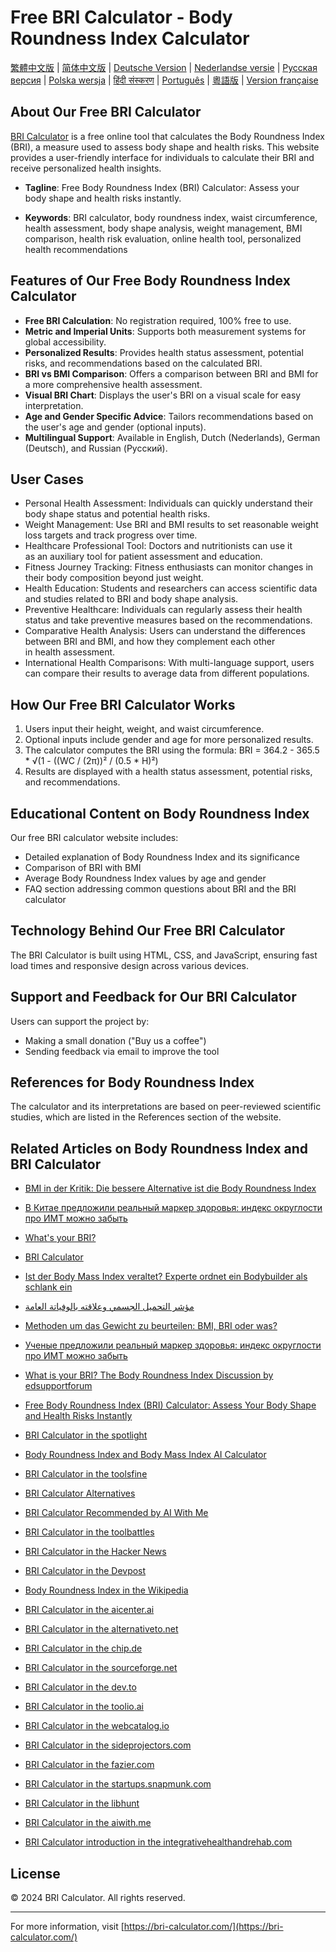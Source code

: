 # Free BRI Calculator - Body Roundness Index Calculator

[繁體中文版](README.zh-TW.md) | [简体中文版](README.zh-CN.md) | [Deutsche Version](README.de.md) | [Nederlandse versie](README.nl.md) | [Русская версия](README.ru.md) | [Polska wersja](README.pl.md) | [हिंदी संस्करण](README.hi.md) | [Português](README.pt.md) | [粵語版](README.yue.md) | [Version française](README.fr.md)

## About Our Free BRI Calculator

[BRI Calculator](https://bri-calculator.com/) is a free online tool that calculates the Body Roundness Index (BRI), a measure used to assess body shape and health risks. This website provides a user-friendly interface for individuals to calculate their BRI and receive personalized health insights.

- **Tagline**: Free Body Roundness Index (BRI) Calculator: Assess your body shape and health risks instantly.

- **Keywords**: BRI calculator, body roundness index, waist circumference, health assessment, body shape analysis, weight management, BMI comparison, health risk evaluation, online health tool, personalized health recommendations


## Features of Our Free Body Roundness Index Calculator

- **Free BRI Calculation**: No registration required, 100% free to use.
- **Metric and Imperial Units**: Supports both measurement systems for global accessibility.
- **Personalized Results**: Provides health status assessment, potential risks, and recommendations based on the calculated BRI.
- **BRI vs BMI Comparison**: Offers a comparison between BRI and BMI for a more comprehensive health assessment.
- **Visual BRI Chart**: Displays the user's BRI on a visual scale for easy interpretation.
- **Age and Gender Specific Advice**: Tailors recommendations based on the user's age and gender (optional inputs).
- **Multilingual Support**: Available in English, Dutch (Nederlands), German (Deutsch), and Russian (Русский).

## User Cases
- Personal Health Assessment: Individuals can quickly understand their body shape status and potential health risks.
- Weight Management: Use BRI and BMI results to set reasonable weight loss targets and track progress over time.
- Healthcare Professional Tool: Doctors and nutritionists can use it as an auxiliary tool for patient assessment and education.
- Fitness Journey Tracking: Fitness enthusiasts can monitor changes in their body composition beyond just weight.
- Health Education: Students and researchers can access scientific data and studies related to BRI and body shape analysis.
- Preventive Healthcare: Individuals can regularly assess their health status and take preventive measures based on the recommendations.
- Comparative Health Analysis: Users can understand the differences between BRI and BMI, and how they complement each other in health assessment.
- International Health Comparisons: With multi-language support, users can compare their results to average data from different populations.


## How Our Free BRI Calculator Works

1. Users input their height, weight, and waist circumference.
2. Optional inputs include gender and age for more personalized results.
3. The calculator computes the BRI using the formula: BRI = 364.2 - 365.5 * √(1 - ((WC / (2π))² / (0.5 * H)²)
4. Results are displayed with a health status assessment, potential risks, and recommendations.

## Educational Content on Body Roundness Index

Our free BRI calculator website includes:
- Detailed explanation of Body Roundness Index and its significance
- Comparison of BRI with BMI
- Average Body Roundness Index values by age and gender
- FAQ section addressing common questions about BRI and the BRI calculator


## Technology Behind Our Free BRI Calculator

The BRI Calculator is built using HTML, CSS, and JavaScript, ensuring fast load times and responsive design across various devices.

## Support and Feedback for Our BRI Calculator

Users can support the project by:
- Making a small donation ("Buy us a coffee")
- Sending feedback via email to improve the tool

## References for Body Roundness Index

The calculator and its interpretations are based on peer-reviewed scientific studies, which are listed in the References section of the website.

## Related Articles on Body Roundness Index and BRI Calculator

- [BMI in der Kritik: Die bessere Alternative ist die Body Roundness Index](https://www.watson.ch/leben/international/237992519-bmi-in-der-kritik-der-body-roundness-index-ist-die-besser-alternative)

- [В Китае предложили реальный маркер здоровья: индекс округлости про ИМТ можно забыть](https://doctorpiter.ru/obraz-zhizni/v-kitae-vyveli-realnyi-marker-zdorovya-indeks-okruglosti-pro-imt-mozhno-zabyt-id5863220/)

- [What's your BRI?](https://www.mumsnet.com/talk/_chat/5168939-whats-your-bri)

- [BRI Calculator](https://bai.tools/tools/bri-calculator)

- [Ist der Body Mass Index veraltet? Experte ordnet ein Bodybuilder als schlank ein](https://www.blick.ch/life/gesundheit/fitness/ist-der-body-mass-index-veraltet-experte-ordnet-ein-bodybuilder-gilt-mit-neuem-bri-richtwert-als-schlank-id20168108.html)

- [مؤشر التحميل الجسمي وعلاقته بالوفياتة العامة](https://www.sehatok.com/%D8%B7%D8%A8/%D9%85%D8%A4%D8%B4%D8%B1-%D8%A7%D8%B3%D8%AA%D8%AF%D8%A7%D8%B1%D8%A9-%D8%A7%D9%84%D8%AC%D8%B3%D9%85-%D9%88%D8%B9%D9%84%D8%A7%D9%82%D8%AA%D9%87-%D8%A8%D9%85%D8%B9%D8%AF%D9%84-%D8%A7%D9%84%D9%88%D9%81%D9%8A%D8%A7%D8%AA-%D8%A7%D9%84%D8%B9%D8%A7%D9%85%D8%A9)

- [Methoden um das Gewicht zu beurteilen: BMI, BRI oder was?](https://www.symptome.ch/threads/methoden-um-das-gewicht-zu-beurteilen-bmi-bri-oder-was.138918/#post-1369423)

- [Ученые предложили реальный маркер здоровья: индекс округлости про ИМТ можно забыть](https://bb.lv/statja/ljublju/2024/09/29/ucenye-vyveli-realnyi-marker-zdorovia-indeks-okruglosti)

- [What is your BRI? The Body Roundness Index Discussion by edsupportforum](https://www.edsupportforum.com/threads/whats-your-bri-body-roundness-index.4562078/page-2?post_id=81069667&nested_view=1&sortby=oldest#post-81069667)

- [Free Body Roundness Index (BRI) Calculator: Assess Your Body Shape and Health Risks Instantly](https://news.bensbites.com/posts/28249-free-body-roundness-index-bri-calculator-assess-your-body-shape-and-health-risks-instantly/out)

- [BRI Calculator in the spotlight](https://www.promoteproject.com/startup/174282/bri-calculator)

- [Body Roundness Index and Body Mass Index AI Calculator](https://dang.ai/tool/body-roundness-index-and-body-mass-index-ai-calculator-bri-calculator-com)

- [BRI Calculator in the toolsfine ](https://toolsfine.com/best-ai-tools/bri-calculator)

- [BRI Calculator Alternatives](https://www.saashub.com/bri-calculator-alternatives)

- [BRI Calculator Recommended by AI With Me](https://aiwith.me/tools/bri-calculator-com/)

- [BRI Calculator in the toolbattles](https://toolbattles.com/product/bri-calculator/)

- [BRI Calculator in the Hacker News](https://news.ycombinator.com/item?id=41731063)

- [BRI Calculator in the Devpost](https://devpost.com/software/bri-calculator)

- [Body Roundness Index in the Wikipedia](https://en.wikipedia.org/wiki/Wikipedia:Village_pump_(technical))

- [BRI Calculator in the aicenter.ai](https://aicenter.ai/products/bricalculator)

- [BRI Calculator in the alternativeto.net](https://alternativeto.net/software/bri-calculator/about/)

 - [BRI Calculator in the chip.de](https://www.chip.de/downloads/webapp-BRI-Rechner-Body-Roundness-Index_185519924.html)

 - [BRI Calculator in the sourceforge.net](https://sourceforge.net/projects/free-bri-calculator/)

 - [BRI Calculator in the dev.to](https://dev.to/_ab56e9bbfaff3a478352a/introducing-the-free-bri-calculator-a-better-way-to-assess-body-shape-and-health-risks-1643-temp-slug-7989106?preview=0512ef5ffbed31605da81840f0d14324ad6ab845b878cc6c5ba79a2b3b551d49f6511213350dd0c7b75ed3cd551590d4d9a1348d4696946bd5722dc2)

 - [BRI Calculator in the toolio.ai](https://www.toolio.ai/tool/body-roundness-index-bri-calculator)

 - [BRI Calculator in the webcatalog.io](https://webcatalog.io/en/apps/bri-calculator/)

 - [BRI Calculator in the sideprojectors.com](https://www.sideprojectors.com/project/48249/free-body-roundness-index-bri-calculator)

 - [BRI Calculator in the fazier.com](https://fazier.com/launches/bri-calculator)

 - [BRI Calculator in the startups.snapmunk.com](https://startups.snapmunk.com/products/bri-calculator)

 - [BRI Calculator in the libhunt](https://www.libhunt.com/r/Free-Body-Roundness-Index-BRI-Calculator)

 - [BRI Calculator in the aiwith.me](https://aiwith.me/tools/bri-calculator-com/)

 - [BRI Calculator introduction in the integrativehealthandrehab.com](https://integrativehealthandrehab.com/weight-loss/body-roundness-index/)

## License

© 2024 BRI Calculator. All rights reserved.

---

For more information, visit [https://bri-calculator.com/](https://bri-calculator.com/)